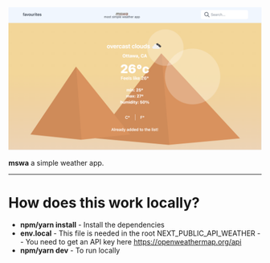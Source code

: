 ![](docs/readme.png)

**mswa** a simple weather app.

---

# How does this work locally?

- **npm/yarn install** - Install the dependencies
- **env.local** - This file is needed in the root
  NEXT_PUBLIC_API_WEATHER
  -- You need to get an API key here https://openweathermap.org/api
- **npm/yarn dev** - To run locally
